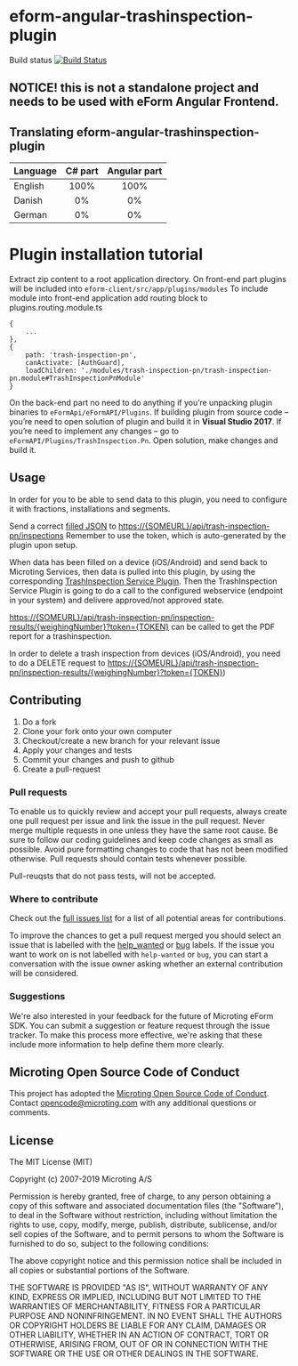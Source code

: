 # eform-angular-trashinspection-plugin
Build status
[![Build Status](https://travis-ci.org/microting/eform-angular-trashinspection-plugin.svg?branch=stable)](https://travis-ci.org/microting/eform-angular-trashinspection-plugin)

## NOTICE! this is not a standalone project and needs to be used with eForm Angular Frontend.

## Translating eform-angular-trashinspection-plugin

| Language | C# part | Angular part |
| ------------- |:-----:|:-----:|
| English | 100% | 100%|
| Danish | 0% | 0% |
| German | 0% | 0% |

# Plugin installation tutorial
Extract zip content to a root application directory.
On front-end part plugins will be included into `eform-client/src/app/plugins/modules` To include module into front-end application add routing block to plugins.routing.module.ts


```
{
    ...
},
{
    path: 'trash-inspection-pn',
    canActivate: [AuthGuard],
    loadChildren: './modules/trash-inspection-pn/trash-inspection-pn.module#TrashInspectionPnModule'
}
```

On the back-end part no need to do anything if you’re unpacking plugin binaries to `eFormApi/eFormAPI/Plugins`. 
If building plugin from source code – you’re need to open solution of plugin and build it in **Visual Studio 2017**.
If you’re need to implement any changes – go to `eFormAPI/Plugins/TrashInspection.Pn`. Open solution, make changes and build it.

## Usage

In order for you to be able to send data to this plugin, you need to configure it with fractions, installations and segments.

Send a correct [filled JSON](https://github.com/microting/eform-angular-trashinspection-plugin/blob/master/sample-data.json)
to [https://{SOMEURL}/api/trash-inspection-pn/inspections](https://{SOMEURL}/api/trash-inspection-pn/inspections)
Remember to use the token, which is auto-generated by the plugin upon setup.

When data has been filled on a device (iOS/Android) and send back to Microting Services, then data is pulled into this plugin, by using the corresponding [TrashInspection Service Plugin](https://github.com/microting/eform-service-trashinspection-plugin). Then the TrashInspection Service Plugin is going to do a call to the configured webservice (endpoint in your system) and delivere approved/not approved state.

[https://{SOMEURL}/api/trash-inspection-pn/inspection-results/{weighingNumber}?token={TOKEN}](https://{SOMEURL}/api/trash-inspection-pn/inspection-results/{weighingNumber}?token={TOKEN}) can be called to get the PDF report for a trashinspection.

In order to delete a trash inspection from devices (iOS/Android), you need to do a DELETE request to 
[https://{SOMEURL}/api/trash-inspection-pn/inspection-results/{weighingNumber}?token={TOKEN}](https://{SOMEURL}/api/trash-inspection-pn/inspection-results/{weighingNumber}?token={TOKEN}))

## Contributing

1. Do a fork
2. Clone your fork onto your own computer
3. Checkout/create a new branch for your relevant issue
4. Apply your changes and tests
5. Commit your changes and push to github
6. Create a pull-request

### Pull requests

To enable us to quickly review and accept your pull requests, always create one pull request per issue and link the issue in the pull request. Never merge multiple requests in one unless they have the same root cause. Be sure to follow our coding guidelines and keep code changes as small as possible. Avoid pure formatting changes to code that has not been modified otherwise. Pull requests should contain tests whenever possible.

Pull-reuqsts that do not pass tests, will not be accepted.

### Where to contribute

Check out the [full issues list](https://github.com/microting/eform-angular-trashinspection-plugin/issues) for a list of all potential areas for contributions.

To improve the chances to get a pull request merged you should select an issue that is labelled with the [help_wanted](https://github.com/microting/eform-angular-trashinspection-plugin/issues?q=is%3Aissue+is%3Aopen+label%3Ahelp_wanted) or [bug](https://github.com/microting/eform-angular-trashinspection-plugin/issues?q=is%3Aissue+is%3Aopen+label%3Abug) labels. If the issue you want to work on is not labelled with `help-wanted` or `bug`, you can start a conversation with the issue owner asking whether an external contribution will be considered.
	
### Suggestions

We're also interested in your feedback for the future of Microting eForm SDK. You can submit a suggestion or feature request through the issue tracker. To make this process more effective, we're asking that these include more information to help define them more clearly.

## Microting Open Source Code of Conduct

This project has adopted the [Microting Open Source Code of Conduct](https://www.microting.com/microting-open-source-code-of-conduct/). Contact opencode@microting.com with any additional questions or comments.
	

## License

The MIT License (MIT)

Copyright (c) 2007-2019 Microting A/S

Permission is hereby granted, free of charge, to any person obtaining a copy
of this software and associated documentation files (the "Software"), to deal
in the Software without restriction, including without limitation the rights
to use, copy, modify, merge, publish, distribute, sublicense, and/or sell
copies of the Software, and to permit persons to whom the Software is
furnished to do so, subject to the following conditions:

The above copyright notice and this permission notice shall be included in all
copies or substantial portions of the Software.

THE SOFTWARE IS PROVIDED "AS IS", WITHOUT WARRANTY OF ANY KIND, EXPRESS OR
IMPLIED, INCLUDING BUT NOT LIMITED TO THE WARRANTIES OF MERCHANTABILITY,
FITNESS FOR A PARTICULAR PURPOSE AND NONINFRINGEMENT. IN NO EVENT SHALL THE
AUTHORS OR COPYRIGHT HOLDERS BE LIABLE FOR ANY CLAIM, DAMAGES OR OTHER
LIABILITY, WHETHER IN AN ACTION OF CONTRACT, TORT OR OTHERWISE, ARISING FROM,
OUT OF OR IN CONNECTION WITH THE SOFTWARE OR THE USE OR OTHER DEALINGS IN THE
SOFTWARE.

